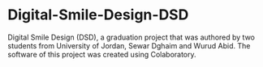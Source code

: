 # Digital-Smile-Design-DSD
Digital Smile Design (DSD), a graduation project that was authored by two students from University of Jordan, Sewar Dghaim and Wurud Abid. The software of this project was created using Colaboratory.
